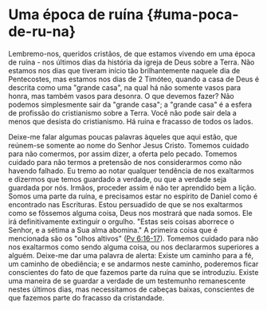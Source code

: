 # Uma época de ruína {#uma-poca-de-ru-na}

Lembremo-nos, queridos cristãos, de que estamos vivendo em uma época de ruína - nos últimos dias da história da igreja de Deus sobre a Terra. Não estamos nos dias que tiveram início tão brilhantemente naquele dia de Pentecostes, mas estamos nos dias de 2 Timóteo, quando a casa de Deus é descrita como uma &quot;grande casa&quot;, na qual há não somente vasos para honra, mas também vasos para desonra. O que devemos fazer? Não podemos simplesmente sair da &quot;grande casa&quot;; a &quot;grande casa&quot; é a esfera de profissão do cristianismo sobre a Terra. Você não pode sair dela a menos que desista do cristianismo. Há ruína e fracasso de todos os lados.

Deixe-me falar algumas poucas palavras àqueles que aqui estão, que reúnem-se somente ao nome do Senhor Jesus Cristo. Tomemos cuidado para não comermos, por assim dizer, a oferta pelo pecado. Tomemos cuidado para não termos a pretensão de nos considerarmos como não havendo falhado. Eu tremo ao notar qualquer tendência de nos exaltarmos e dizermos que temos guardado a verdade, ou que a verdade seja guardada por nós. Irmãos, proceder assim é não ter aprendido bem a lição. Somos uma parte da ruína, e precisamos estar no espírito de Daniel como é encontrado nas Escrituras. Estou persuadido de que se nos exaltarmos como se fôssemos alguma coisa, Deus nos mostrará que nada somos. Ele irá definitivamente extinguir o orgulho. &quot;Estas seis coisas aborrece o Senhor, e a sétima a Sua alma abomina.&quot; A primeira coisa que é mencionada são os &quot;olhos altivos&quot; ([Pv 6:16-17](http://bibliaonline.com.br/acf/pv/6/16-17)). Tomemos cuidado para não nos exaltarmos como sendo alguma coisa, ou nos declararmos superiores a alguém. Deixe-me dar uma palavra de alerta: Existe um caminho para a fé, um caminho de obediência; e se andarmos neste caminho, poderemos ficar conscientes do fato de que fazemos parte da ruína que se introduziu. Existe uma maneira de se guardar a verdade de um testemunho remanescente nestes últimos dias, mas necessitamos de cabeças baixas, conscientes de que fazemos parte do fracasso da cristandade.